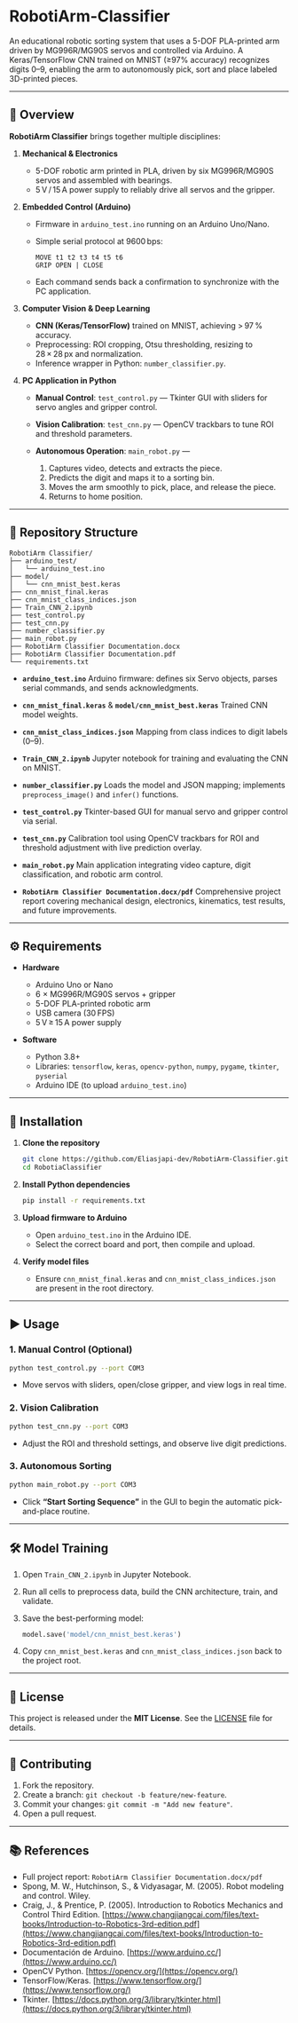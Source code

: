 # RobotiArm-Classifier
An educational robotic sorting system that uses a 5-DOF PLA-printed arm driven by MG996R/MG90S servos and controlled via Arduino. A Keras/TensorFlow CNN trained on MNIST (≥97% accuracy) recognizes digits 0–9, enabling the arm to autonomously pick, sort and place labeled 3D-printed pieces.

---

## 📖 Overview

**RobotiArm Classifier** brings together multiple disciplines:

1. **Mechanical & Electronics**

   * 5-DOF robotic arm printed in PLA, driven by six MG996R/MG90S servos and assembled with bearings.
   * 5 V / 15 A power supply to reliably drive all servos and the gripper.

2. **Embedded Control (Arduino)**

   * Firmware in `arduino_test.ino` running on an Arduino Uno/Nano.
   * Simple serial protocol at 9600 bps:

     ```
     MOVE t1 t2 t3 t4 t5 t6  
     GRIP OPEN | CLOSE  
     ```
   * Each command sends back a confirmation to synchronize with the PC application.

3. **Computer Vision & Deep Learning**

   * **CNN (Keras/TensorFlow)** trained on MNIST, achieving > 97 % accuracy.
   * Preprocessing: ROI cropping, Otsu thresholding, resizing to 28 × 28 px and normalization.
   * Inference wrapper in Python: `number_classifier.py`.

4. **PC Application in Python**

   * **Manual Control**: `test_control.py` — Tkinter GUI with sliders for servo angles and gripper control.
   * **Vision Calibration**: `test_cnn.py` — OpenCV trackbars to tune ROI and threshold parameters.
   * **Autonomous Operation**: `main_robot.py` —

     1. Captures video, detects and extracts the piece.
     2. Predicts the digit and maps it to a sorting bin.
     3. Moves the arm smoothly to pick, place, and release the piece.
     4. Returns to home position.

---

## 📂 Repository Structure

```
RobotiArm Classifier/
├── arduino_test/
│   └── arduino_test.ino
├── model/
│   └── cnn_mnist_best.keras
├── cnn_mnist_final.keras
├── cnn_mnist_class_indices.json
├── Train_CNN_2.ipynb
├── test_control.py
├── test_cnn.py
├── number_classifier.py
├── main_robot.py
├── RobotiArm Classifier Documentation.docx
├── RobotiArm Classifier Documentation.pdf
└── requirements.txt
```

* **`arduino_test.ino`**
  Arduino firmware: defines six Servo objects, parses serial commands, and sends acknowledgments.

* **`cnn_mnist_final.keras`** & **`model/cnn_mnist_best.keras`**
  Trained CNN model weights.

* **`cnn_mnist_class_indices.json`**
  Mapping from class indices to digit labels (0–9).

* **`Train_CNN_2.ipynb`**
  Jupyter notebook for training and evaluating the CNN on MNIST.

* **`number_classifier.py`**
  Loads the model and JSON mapping; implements `preprocess_image()` and `infer()` functions.

* **`test_control.py`**
  Tkinter-based GUI for manual servo and gripper control via serial.

* **`test_cnn.py`**
  Calibration tool using OpenCV trackbars for ROI and threshold adjustment with live prediction overlay.

* **`main_robot.py`**
  Main application integrating video capture, digit classification, and robotic arm control.

* **`RobotiArm Classifier Documentation.docx/pdf`**
  Comprehensive project report covering mechanical design, electronics, kinematics, test results, and future improvements.

---

## ⚙️ Requirements

* **Hardware**

  * Arduino Uno or Nano
  * 6 × MG996R/MG90S servos + gripper
  * 5-DOF PLA-printed robotic arm
  * USB camera (30 FPS)
  * 5 V ≥ 15 A power supply

* **Software**

  * Python 3.8+
  * Libraries: `tensorflow`, `keras`, `opencv-python`, `numpy`, `pygame`, `tkinter`, `pyserial`
  * Arduino IDE (to upload `arduino_test.ino`)

---

## 🚀 Installation

1. **Clone the repository**

   ```bash
   git clone https://github.com/Eliasjapi-dev/RobotiArm-Classifier.git
   cd RobotiaClassifier
   ```

2. **Install Python dependencies**

   ```bash
   pip install -r requirements.txt
   ```

3. **Upload firmware to Arduino**

   * Open `arduino_test.ino` in the Arduino IDE.
   * Select the correct board and port, then compile and upload.

4. **Verify model files**

   * Ensure `cnn_mnist_final.keras` and `cnn_mnist_class_indices.json` are present in the root directory.

---

## ▶️ Usage

### 1. Manual Control (Optional)

```bash
python test_control.py --port COM3
```

* Move servos with sliders, open/close gripper, and view logs in real time.

### 2. Vision Calibration

```bash
python test_cnn.py --port COM3
```

* Adjust the ROI and threshold settings, and observe live digit predictions.

### 3. Autonomous Sorting

```bash
python main_robot.py --port COM3
```

* Click **“Start Sorting Sequence”** in the GUI to begin the automatic pick-and-place routine.

---

## 🛠 Model Training

1. Open `Train_CNN_2.ipynb` in Jupyter Notebook.
2. Run all cells to preprocess data, build the CNN architecture, train, and validate.
3. Save the best-performing model:

   ```python
   model.save('model/cnn_mnist_best.keras')
   ```
4. Copy `cnn_mnist_best.keras` and `cnn_mnist_class_indices.json` back to the project root.

---

## 📄 License

This project is released under the **MIT License**. See the [LICENSE](LICENSE) file for details.

---

## 🤝 Contributing

1. Fork the repository.  
2. Create a branch: `git checkout -b feature/new-feature`.  
3. Commit your changes: `git commit -m "Add new feature"`.  
4. Open a pull request.

---

## 📚 References

* Full project report: `RobotiArm Classifier Documentation.docx/pdf`
* Spong, M. W., Hutchinson, S., & Vidyasagar, M. (2005). Robot modeling and control. Wiley.
* Craig, J., & Prentice, P. (2005). Introduction to Robotics Mechanics and Control Third Edition. [https://www.changjiangcai.com/files/text-books/Introduction-to-Robotics-3rd-edition.pdf](https://www.changjiangcai.com/files/text-books/Introduction-to-Robotics-3rd-edition.pdf)
* Documentación de Arduino. [https://www.arduino.cc/](https://www.arduino.cc/)
* OpenCV Python. [https://opencv.org/](https://opencv.org/)
* TensorFlow/Keras. [https://www.tensorflow.org/](https://www.tensorflow.org/)
* Tkinter. [https://docs.python.org/3/library/tkinter.html](https://docs.python.org/3/library/tkinter.html)
